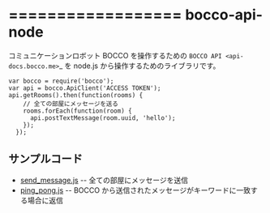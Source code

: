 ==================
bocco-api-node
==================

コミュニケーションロボット BOCCO を操作するための `BOCCO API <api-docs.bocco.me>`_
を node.js から操作するためのライブラリです。

```node
var bocco = require('bocco');
var api = bocco.ApiClient('ACCESS TOKEN');
api.getRooms().then(function(rooms) {
    // 全ての部屋にメッセージを送る
    rooms.forEach(function(room) {
      api.postTextMessage(room.uuid, 'hello');
    });
  });
```


## サンプルコード

- [send_message.js](examples/send_message.js) -- 全ての部屋にメッセージを送信
- [ping_pong.js](examples/ping_pong.js) -- BOCCO から送信されたメッセージがキーワードに一致する場合に返信
